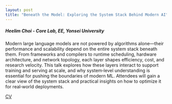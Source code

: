 ```yaml
---
layout: post
title: "Beneath the Model: Exploring the System Stack Behind Modern AI"
---
```


<h5>
    Heelim Choi - Core Lab, EE, Yonsei University
</h5>

Modern large language models are not powered by algorithms alone—their performance and scalability depend on the entire system stack beneath them. From frameworks and compilers to runtime scheduling, hardware architecture, and network topology, each layer shapes efficiency, cost, and research velocity.
This talk explores how these layers interact to support training and serving at scale, and why system‑level understanding is essential for pushing the boundaries of modern ML. Attendees will gain a clear view of the system stack and practical insights on how to optimize it for real‑world deployments.

<!-- [PPT](https://drive.google.com/file/d/1v1rePk53w5xKd5fy6fIYRitVxWEqDH7z/view?usp=share_link) -->
[CV](https://sites.google.com/yonsei.ac.kr/heelim/profile)